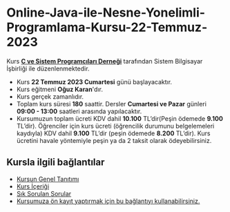 # Online-Java-ile-Nesne-Yonelimli-Programlama-Kursu-22-Temmuz-2023

Kurs [__C ve Sistem Programcıları Derneği__](http://www.csystem.org/) tarafından Sistem Bilgisayar İşbirliği ile düzenlenmektedir.
+ Kurs __22 Temmuz 2023 Cumartesi__ günü başlayacaktır.
+ Kurs eğitmeni __Oğuz Karan__'dır.
+ Kurs gerçek zamanlıdır.
+ Toplam kurs süresi __180__ saattir. Dersler __Cumartesi ve Pazar__ günleri __09:00 - 13:00__ saatleri arasında yapılacaktır.
+ Kursumuzun toplam ücreti KDV dahil __10.100__ TL’dir(Peşin ödemede __9.100__ TL’dir). Öğrenciler için kurs ücreti (öğrencilik durumunu belgelemeleri kaydıyla) KDV dahil __9.100__ TL’dir (peşin ödemede __8.200__ TL’dir). Kurs ücretini havale yöntemiyle peşin ya da 2 taksit olarak ödeyebilirsiniz.
## Kursla ilgili bağlantılar
+ [Kursun Genel Tanıtımı](https://github.com/CSD-1993/Online-Java-ile-Nesne-Yonelimli-Programlama-Kursu---22-Temmuz-2023/blob/main/kurs_tanitimi.md)
+ [Kurs İçeriği](https://github.com/CSD-1993/Online-Java-ile-Nesne-Yonelimli-Programlama-Kursu---22-Temmuz-2023/blob/main/kurs_icerigi.md)
+ [Sık Sorulan Sorular](https://github.com/CSD-1993/Online-Java-ile-Nesne-Yonelimli-Programlama-Kursu---22-Temmuz-2023/blob/main/sss.md)
+ [Kursumuza ön kayıt yaptırmak için bu bağlantıyı kullanabilirsiniz.](https://us02web.zoom.us/meeting/register/tZEud-uspj4iE916YgL5fWhILnTibtpo7Gew#/registration)
